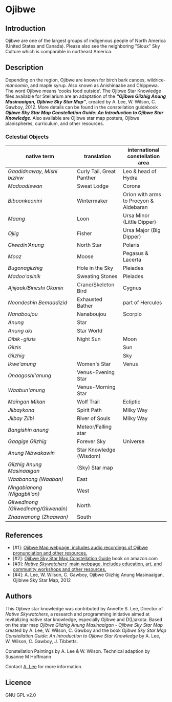 # Ojibwe

## Introduction

Ojibwe are one of the largest groups of indigenous people of North America (United States and Canada). Please also see the neighboring "Sioux" Sky Culture which is comparable in northeast America.

## Description

Depending on the region, Ojibwe are known for birch bark canoes, wildrice-_manoomin_, and maple syrup. Also known as Anishinaabe and Chippewa. The word Ojibwe means ‘cooks food outside’. The Ojibwe Star Knowledge files available for Stellarium are an adaptation of the ___“Ojibwe Giizhig Anung Masinaaigan, Ojibiwe Sky Star Map”___, created by A. Lee, W. Wilson, C. Gawboy, 2012. More details can be found in the constellation guidebook ___Ojibwe Sky Star Map Constellation Guide: An Introduction to Ojibwe Star Knowledge___. Also available are Ojibwe star map posters, Ojibwe planispheres, curriculum, and other resources.

### Celestial Objects

|native term | translation | international constellation area |
|------------|-------------|----------------------------------|
| _Gaadidnaway, Mishi bizhiw_ | Curly Tail, Great Panther | Leo &amp; head of Hydra |
|   _Madoodiswan_ | Sweat Lodge | Corona |
|   _Biboonkeonini_ | Wintermaker | Orion with arms to Procyon &amp; Aldebaran |
|   _Maang_ | Loon | Ursa Minor (Little Dipper) |
|   _Ojiig_ | Fisher | Ursa Major (Big Dipper) |
|   _Giwedin’Anung_ | North Star | Polaris |
|   _Mooz_ | Moose | Pegasus &amp; Lacerta |
|   _Bugonagiizhig_ | Hole in the Sky | Pleiades |
|  _Madoo'asinik_ | Sweating Stones | Pleiades |
|   _Ajiijaak/Bineshi Okanin_ | Crane/Skeleton Bird | Cygnus |
|   _Noondeshin Bemaadizid_ | Exhausted Bather | part of Hercules |
|   _Nanaboujou_ | Nanaboujou | Scorpio |
|   _Anung_ | Star| |
|   _Anung aki_ | Star World | |
|   _Dibik-giizis_ | Night Sun | Moon |
|   _Giizis_ | | Sun |
|   _Giizhig_ | | Sky |
|   _Ikwe'anung_  |Women's Star  | Venus | |
|  _Onaagoshi'anung_ | Venus-Evening Star| |
|   _Waabun'anung_ | Venus-Morning Star | |
|   _Maingan Mikan_ | Wolf Trail | Ecliptic |
|   _Jiibaykona_ | Spirit Path  | Milky Way | |
|  _Jiibay Ziibi_ | River of Souls  | Milky Way| |
|   _Bangishin anung_ | Meteor/Falling star |
|   _Gaagige Giizhig_ | Forever Sky | Universe |
|   _Anung Nibwakawin_ | Star Knowledge (Wisdom) | |
|   _Giizhig Anung Masinaaigan_ | (Sky) Star map| |
|  _Waabanong (Waaban)_ | East | |
|  _Ningabianong (Nigagbii'an)_ | West| |
|   _Giiwedinong (Giiwedinang/Giiwendin)_ | North| |
|   _Zhaawanong (Zhaawan)_ | South | |

## References

 - [#1]: [Ojibwe Map webpage, includes audio recordings of Ojibwe pronunciation and other resources.](http://web.stcloudstate.edu/aslee/OJIBWEMAP/home.html)
 - [#2]: [Ojibwe Sky Star Map Constellation Guide](http://www.amazon.com/Ojibwe-Sky-Star-Map-Constellation/dp/0615986781?ie=UTF8&amp;keywords=ojibwe%20stars&amp;qid=1461769178&amp;ref_=sr_1_1&amp;sr=8-1) book on amazon.com
 - [#3]: [_Native Skywatchers’_ main webpage, includes education, art, and community workshops and other resources.](http://www.nativeskywatchers.com)
 - [#4]: A. Lee, W. Wilson, C. Gawboy, Ojibwe Giizhig Anung Masinaaigan, Ojibiwe Sky Star Map, 2012

## Authors

This Ojibwe star knowledge was contributed by Annette S. Lee, Director of _Native Skywatchers_, a research and programming initiative aimed at revitalizing native star knowledge, especially Ojibwe and D(L)akota. Based on the star map _Ojibwe Giizhig Anung Masinaaigan - Ojibwe Sky Star Map_ created by A. Lee, W. Wilson, C. Gawboy and the book _Ojibwe Sky Star Map Constellation Guide: An Introduction to Ojibwe Star Knowledge_ by A. Lee, W. Wilson, C. Gawboy, J. Tibbetts.

Constellation Paintings by A. Lee & W. Wilson.
Technical adaption by Susanne M Hoffmann

Contact [A. Lee](mailto:aslee@stcloudstate.edu) for more information.

## Licence

GNU GPL v2.0
